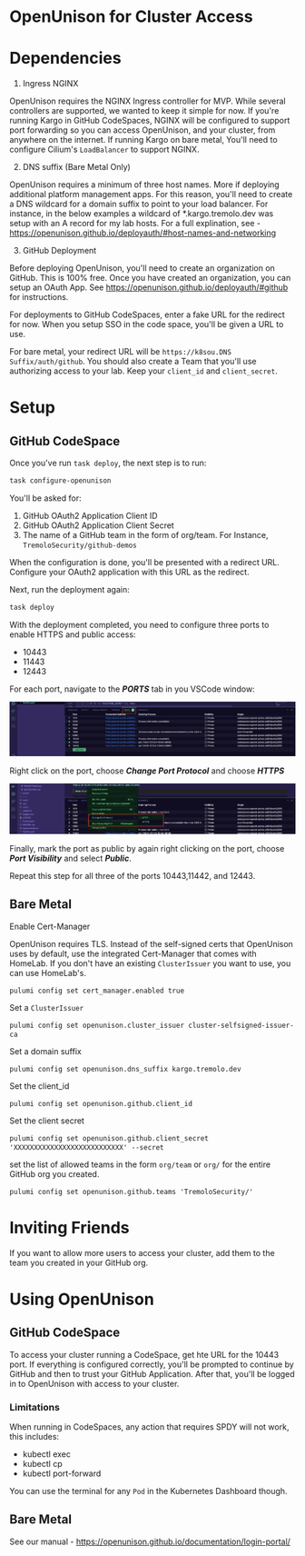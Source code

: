 # OpenUnison for Cluster Access

# Dependencies

1. Ingress NGINX

OpenUnison requires the NGINX Ingress controller for MVP.  While several controllers are supported, we wanted to keep it simple for now.  If you're running Kargo in GitHub CodeSpaces, NGINX will be configured to support port forwarding so you can access OpenUnison, and your cluster, from anywhere on the internet.  If running Kargo on bare metal, You'll need to configure Cilium's `LoadBalancer` to support NGINX.

2. DNS suffix (Bare Metal Only)

OpenUnison requires a minimum of three host names. More if deploying additional platform management apps. For this reason, you'll need to create a DNS wildcard for a domain suffix to point to your load balancer. For instance, in the below examples a wildcard of \*.kargo.tremolo.dev was setup with an A record for my lab hosts. For a full explination, see - https://openunison.github.io/deployauth/#host-names-and-networking

3. GitHub Deployment

Before deploying OpenUnison, you'll need to create an organization on GitHub. This is 100% free. Once you have created an organization, you can setup an OAuth App. See https://openunison.github.io/deployauth/#github for instructions.

For deployments to GitHub CodeSpaces, enter a fake URL for the redirect for now.  When you setup SSO in the code space, you'll be given a URL to use.

For bare metal, your redirect URL will be `https://k8sou.DNS Suffix/auth/github`. You should also create a Team that you'll use authorizing access to your lab. Keep your `client_id` and `client_secret`.


# Setup

## GitHub CodeSpace

Once you've run `task deploy`, the next step is to run:

```bash
task configure-openunison
```
You'll be asked for:

1. GitHub OAuth2 Application Client ID
2. GitHub OAuth2 Application Client Secret
3. The name of a GitHub team in the form of org/team.  For Instance, `TremoloSecurity/github-demos`

When the configuration is done, you'll be presented with a redirect URL.  Configure your OAuth2 application with this URL as the redirect.

Next, run the deployment again:

```sh
task deploy
```

With the deployment completed, you need to configure three ports to enable HTTPS and public access:

* 10443
* 11443
* 12443

For each port, navigate to the ***PORTS*** tab in you VSCode window:

![Ports Tab](images/ports.png "Ports Tab")

Right click on the port, choose ***Change Port Protocol*** and choose ***HTTPS***

![HTTPS](images/https.png "HTTPS")

Finally, mark the port as public by again right clicking on the port, choose ***Port Visibility*** and select ***Public***.

Repeat this step for all three of the ports 10443,11442, and 12443.

## Bare Metal

Enable Cert-Manager

OpenUnison requires TLS. Instead of the self-signed certs that OpenUnison uses by default, use the integrated Cert-Manager that comes with HomeLab. If you don't have an existing `ClusterIssuer` you want to use, you can use HomeLab's.

```
pulumi config set cert_manager.enabled true
```

Set a `ClusterIssuer`

```
pulumi config set openunison.cluster_issuer cluster-selfsigned-issuer-ca
```

Set a domain suffix

```
pulumi config set openunison.dns_suffix kargo.tremolo.dev
```

Set the client_id

```
pulumi config set openunison.github.client_id
```

Set the client secret

```
pulumi config set openunison.github.client_secret 'XXXXXXXXXXXXXXXXXXXXXXXXXXX' --secret
```

set the list of allowed teams in the form `org/team` or `org/` for the entire GitHub org you created.

```
pulumi config set openunison.github.teams 'TremoloSecurity/'
```

# Inviting Friends

If you want to allow more users to access your cluster, add them to the team you created in your GitHub org.

# Using OpenUnison

## GitHub CodeSpace

To access your cluster running a CodeSpace, get hte URL for the 10443 port.  If everything is configured correctly, you'll be prompted to continue by GitHub and then to trust your GitHub Application.  After that, you'll be logged in to OpenUnison with access to your cluster.

### Limitations

When running in CodeSpaces, any action that requires SPDY will not work, this includes:

* kubectl exec
* kubectl cp
* kubectl port-forward

You can use the terminal for any `Pod` in the Kubernetes Dashboard though.

## Bare Metal

See our manual - https://openunison.github.io/documentation/login-portal/
